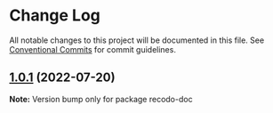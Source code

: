 # Change Log

All notable changes to this project will be documented in this file.
See [Conventional Commits](https://conventionalcommits.org) for commit guidelines.

## [1.0.1](https://github.com/ZxBing0066/recodo/compare/recodo-doc@0.1.11...recodo-doc@1.0.1) (2022-07-20)

**Note:** Version bump only for package recodo-doc
